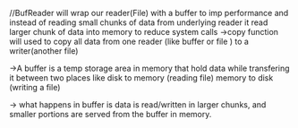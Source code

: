 
//BufReader will wrap our reader(File) with a buffer to imp performance and instead of reading small chunks of data from underlying reader it read larger chunk of data into memory to reduce system calls
->copy function will used to copy all data from one reader (like buffer or file ) to a writer(another file)

->A buffer is a temp storage area in memory that hold data while transfering it between two places 
like disk to memory (reading file)
memory to disk (writing a file)

-> what happens in buffer is data is read/written in larger chunks, and smaller portions are served from the buffer in memory.

